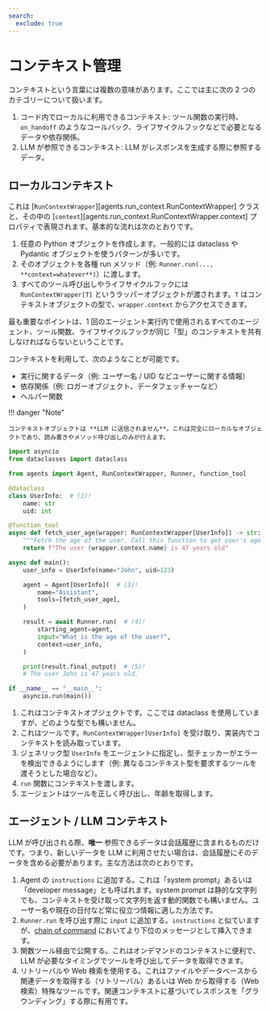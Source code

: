 ```yaml
---
search:
  exclude: true
---
```

# コンテキスト管理

コンテキストという言葉には複数の意味があります。ここでは主に次の 2 つのカテゴリーについて扱います。

1. コード内でローカルに利用できるコンテキスト: ツール関数の実行時、`on_handoff` のようなコールバック、ライフサイクルフックなどで必要となるデータや依存関係。
2. LLM が参照できるコンテキスト: LLM がレスポンスを生成する際に参照するデータ。

## ローカルコンテキスト

これは [`RunContextWrapper`][agents.run_context.RunContextWrapper] クラスと、その中の [`context`][agents.run_context.RunContextWrapper.context] プロパティで表現されます。基本的な流れは次のとおりです。

1. 任意の Python オブジェクトを作成します。一般的には dataclass や Pydantic オブジェクトを使うパターンが多いです。
2. そのオブジェクトを各種 run メソッド（例: `Runner.run(..., **context=whatever**)`）に渡します。
3. すべてのツール呼び出しやライフサイクルフックには `RunContextWrapper[T]` というラッパーオブジェクトが渡されます。`T` はコンテキストオブジェクトの型で、`wrapper.context` からアクセスできます。

最も重要なポイントは、1 回のエージェント実行内で使用されるすべてのエージェント、ツール関数、ライフサイクルフックが同じ「型」のコンテキストを共有しなければならないということです。

コンテキストを利用して、次のようなことが可能です。

-   実行に関するデータ（例: ユーザー名 / UID などユーザーに関する情報）
-   依存関係（例: ロガーオブジェクト、データフェッチャーなど）
-   ヘルパー関数

!!! danger "Note"

    コンテキストオブジェクトは **LLM に送信されません**。これは完全にローカルなオブジェクトであり、読み書きやメソッド呼び出しのみが行えます。

```python
import asyncio
from dataclasses import dataclass

from agents import Agent, RunContextWrapper, Runner, function_tool

@dataclass
class UserInfo:  # (1)!
    name: str
    uid: int

@function_tool
async def fetch_user_age(wrapper: RunContextWrapper[UserInfo]) -> str:  # (2)!
    """Fetch the age of the user. Call this function to get user's age information."""
    return f"The user {wrapper.context.name} is 47 years old"

async def main():
    user_info = UserInfo(name="John", uid=123)

    agent = Agent[UserInfo](  # (3)!
        name="Assistant",
        tools=[fetch_user_age],
    )

    result = await Runner.run(  # (4)!
        starting_agent=agent,
        input="What is the age of the user?",
        context=user_info,
    )

    print(result.final_output)  # (5)!
    # The user John is 47 years old.

if __name__ == "__main__":
    asyncio.run(main())
```

1. これはコンテキストオブジェクトです。ここでは dataclass を使用していますが、どのような型でも構いません。
2. これはツールです。`RunContextWrapper[UserInfo]` を受け取り、実装内でコンテキストを読み取っています。
3. ジェネリック型 `UserInfo` をエージェントに指定し、型チェッカーがエラーを検出できるようにします（例: 異なるコンテキスト型を要求するツールを渡そうとした場合など）。
4. `run` 関数にコンテキストを渡します。
5. エージェントはツールを正しく呼び出し、年齢を取得します。

## エージェント / LLM コンテキスト

 LLM が呼び出される際、**唯一** 参照できるデータは会話履歴に含まれるものだけです。つまり、新しいデータを LLM に利用させたい場合は、会話履歴にそのデータを含める必要があります。主な方法は次のとおりです。

1. Agent の `instructions` に追加する。これは「system prompt」あるいは「developer message」とも呼ばれます。system prompt は静的な文字列でも、コンテキストを受け取って文字列を返す動的関数でも構いません。ユーザー名や現在の日付など常に役立つ情報に適した方法です。
2. `Runner.run` を呼び出す際に `input` に追加する。`instructions` と似ていますが、[chain of command](https://cdn.openai.com/spec/model-spec-2024-05-08.html#follow-the-chain-of-command) においてより下位のメッセージとして挿入できます。
3. 関数ツール経由で公開する。これはオンデマンドのコンテキストに便利で、 LLM が必要なタイミングでツールを呼び出してデータを取得できます。
4. リトリーバルや Web 検索を使用する。これはファイルやデータベースから関連データを取得する（リトリーバル）あるいは Web から取得する（Web 検索）特殊なツールです。関連コンテキストに基づいてレスポンスを「グラウンディング」する際に有用です。